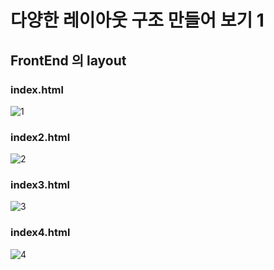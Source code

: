 # 다양한 레이아웃 구조 만들어 보기 1
## FrontEnd 의 layout

### index.html
![1](https://user-images.githubusercontent.com/37132897/161914974-35bff87e-472d-47a4-af36-0e59c5b087ae.JPG)

### index2.html
![2](https://user-images.githubusercontent.com/37132897/161915140-c660dead-c918-443e-a8ea-ac5c4a834a74.JPG)

### index3.html
![3](https://user-images.githubusercontent.com/37132897/161915147-42f29b04-7a1d-411c-8fca-d7d0d7ccf42c.JPG)

### index4.html
![4](https://user-images.githubusercontent.com/37132897/161915156-9f3eb094-ad6a-4f53-a570-ef1894ab41ce.JPG)

